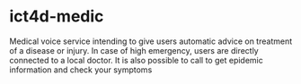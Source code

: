 ict4d-medic
===========

Medical voice service intending to give users automatic advice on treatment of a disease or injury. In case of high emergency, users are directly connected to a local doctor. It is also possible to call to get epidemic information and check your symptoms
